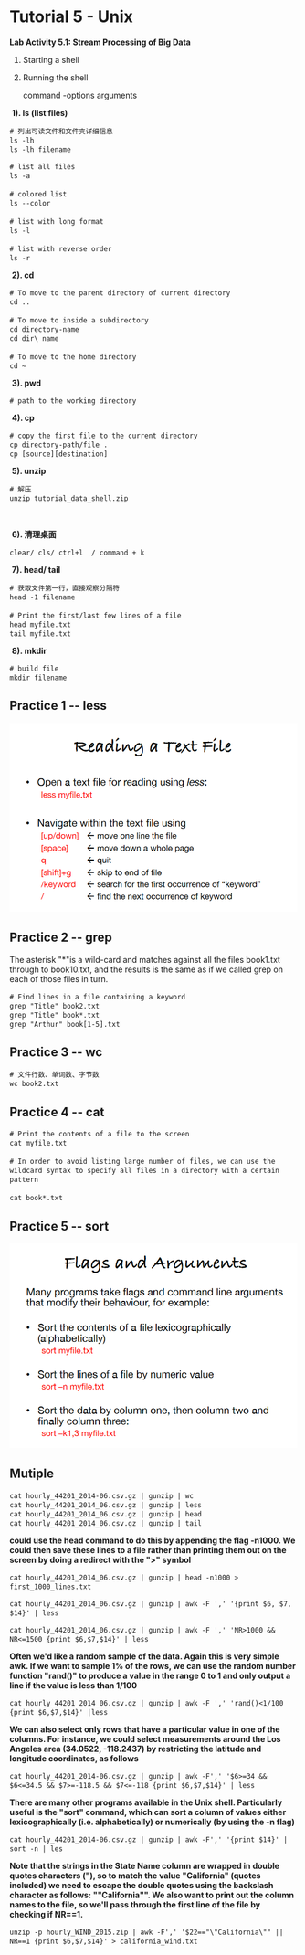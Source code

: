 # Tutorial 5 - Unix

**Lab Activity 5.1: Stream Processing of Big Data**

1. Starting a shell

2. Running the shell

   command -options arguments



​		**1). ls  (list files)**

```unix
# 列出可读文件和文件夹详细信息
ls -lh 
ls -lh filename
```

```unix
# list all files
ls -a

# colored list
ls --color

# list with long format
ls -l

# list with reverse order
ls -r

```



​		**2). cd**

```unix
# To move to the parent directory of current directory
cd ..

# To move to inside a subdirectory
cd directory-name
cd dir\ name

# To move to the home directory
cd ~

```



​		**3). pwd**

```unix
# path to the working directory
```



​		**4). cp**

```unix
# copy the first file to the current directory
cp directory-path/file .
cp [source][destination]
```



​		**5). unzip**

```unix
# 解压
unzip tutorial_data_shell.zip
```

​		

​		**6). 清理桌面**

```unix
clear/ cls/ ctrl+l	/ command + k
```



​		**7). head/ tail**

```unix
# 获取文件第一行，直接观察分隔符
head -1 filename 

# Print the first/last few lines of a file
head myfile.txt
tail myfile.txt
```



​		**8). mkdir**

```unix
# build file
mkdir filename
```



## Practice 1  -- less

![截屏2021-02-01 下午9.15.54](https://raw.githubusercontent.com/DataDevLPY/TyporaPicStore/main/Picture202111220051929.png?token=AWS37JIT4S5BEWOY5HJBAZTBTJ4WY)



## Practice 2 -- grep

The asterisk "*"is a wild-card and matches against all the files book1.txt through to book10.txt, and the results is the same as if we called grep on each of those files in turn.

```unix
# Find lines in a file containing a keyword
grep "Title" book2.txt
grep "Title" book*.txt
grep "Arthur" book[1-5].txt
```



## Practice 3 -- wc

```unix
# 文件行数、单词数、字节数
wc book2.txt
```



## Practice 4 -- cat

```unix
# Print the contents of a file to the screen
cat myfile.txt

# In order to avoid listing large number of files, we can use the wildcard syntax to specify all files in a directory with a certain pattern

cat book*.txt
```



## Practice 5 -- sort

![截屏2021-02-01 下午9.39.22](https://raw.githubusercontent.com/DataDevLPY/TyporaPicStore/main/Picture202111220052041.png?token=AWS37JPKEBX6ZZ5GG5PMVULBTJ4W6)



## Mutiple

```unix
cat hourly_44201_2014-06.csv.gz | gunzip | wc
cat hourly_44201_2014_06.csv.gz | gunzip | less
cat hourly_44201_2014_06.csv.gz | gunzip | head
cat hourly_44201_2014_06.csv.gz | gunzip | tail
```



**could use the head command to do this by appending the flag -n1000. We could then save these lines to a file rather than printing them out on the screen by doing a redirect with the ">" symbol**

```unix
cat hourly_44201_2014_06.csv.gz | gunzip | head -n1000 > first_1000_lines.txt
```



```unix
cat hourly_44201_2014_06.csv.gz | gunzip | awk -F ',' '{print $6, $7, $14}' | less
```

```unix
cat hourly_44201_2014_06.csv.gz | gunzip | awk -F ',' 'NR>1000 && NR<=1500 {print $6,$7,$14}' | less
```



**Often we'd like a random sample of the data. Again this is very simple awk. If we want to sample 1% of the rows, we can use the random number function "rand()" to produce a value in the range 0 to 1 and only output a line if the value is less than 1/100**

```unix
cat hourly_44201_2014_06.csv.gz | gunzip | awk -F ',' 'rand()<1/100 {print $6,$7,$14}' |less
```

**We can also select only rows that have a particular value in one of the columns. For instance, we could select measurements around the Los Angeles area (34.0522, -118.2437) by restricting the latitude and longitude coordinates, as follows**

```unix
cat hourly_44201_2014-06.csv.gz | gunzip | awk -F',' '$6>=34 && $6<=34.5 && $7>=-118.5 && $7<=-118 {print $6,$7,$14}' | less
```

**There are many other programs available in the Unix shell. Particularly useful is the "sort" command, which can sort a column of values either lexicographically (i.e. alphabetically) or numerically (by using the -n flag)**

```unix
cat hourly_44201_2014-06.csv.gz | gunzip | awk -F',' '{print $14}' | sort -n | les
```



**Note that the strings in the State Name column are wrapped in double quotes characters ("), so to match the value "California" (quotes included) we need to escape the double quotes using the backslash character as follows: "\"California\"". We also want to print out the column names to the file, so we'll pass through the first line of the file by checking if NR==1.**

```unix
unzip -p hourly_WIND_2015.zip | awk -F',' '$22=="\"California\"" || NR==1 {print $6,$7,$14}' > california_wind.txt
```













